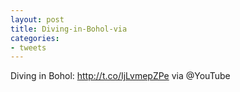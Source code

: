 ```yaml
---
layout: post
title: Diving-in-Bohol-via
categories:
- tweets
---
```

Diving in Bohol: http://t.co/IjLvmepZPe via @YouTube